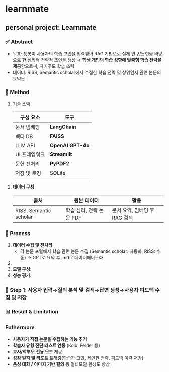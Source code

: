 # learnmate

## personal project: Learnmate
### ✅ Abstract

- 목표: 챗봇이 사용자의 학습 고민을 입력받아 RAG 기법으로 실제 연구/문헌을 바탕으로 한 심리적·전략적 조언을 생성 → **학생 개인의 학습 성향에 맞춤형 학습 전략을 제공**함으로써, 자기주도 학습 조력
- 데이터: RISS, Semantic scholar에서 수집한 학습 전략 및 상위인지 관련 논문의 요약문

### 🧪 Method
1. 기술 스택
    
    
    | 구성 요소 | 도구 |
    | --- | --- |
    | 문서 임베딩 | **LangChain** |
    | 벡터 DB | **FAISS** |
    | LLM API | **OpenAI GPT-4o** |
    | UI 프레임워크 | **Streamlit** |
    | 문헌 전처리 | **PyPDF2** |
    | 저장 및 로깅 | SQLite |
2. **데이터 구성**
    
    
    | 출처 | 원본 데이터 | 활용 |
    | --- | --- | --- |
    | RISS, Semantic scholar | 학습 심리, 전략 논문 PDF | 문서 요약, 임베딩 후 RAG 검색 |

### 🔄 Process

1. **데이터 수집 및 전처리**: 
    - 각 논문 포털에서 학습 관련 논문 수집 (Semantic scholar: 자동화, RISS: 수동) → GPT로 요약 후 .md로 데이터베이스화
2. 
3. **모델 구성**:
4. **성능 평가**:

### 🧭 Step 1: 사용자 입력→질의 분석 및 검색→답변 생성→사용자 피드백 수집 및 저장

### 📊 Result & Limitation

### Futhermore

- **사용자가 직접 논문을 수집하는 기능 추가**
- **학습자 유형 진단 테스트 연동** (Kolb, Felder 등)
- **교사/학부모 전용 모드** 제공
- **성장 일지 및 리포트 트래킹**(학습자 고민, 제안한 전략, 피드백 이력 저장)
- **음성 대화 / 이미지 기반 질의** 등 멀티모달 완성도 향상